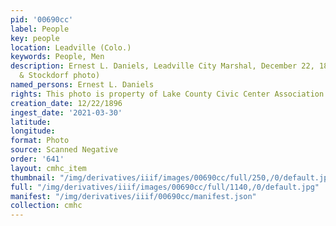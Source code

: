 ```yaml
---
pid: '00690cc'
label: People
key: people
location: Leadville (Colo.)
keywords: People, Men
description: Ernest L. Daniels, Leadville City Marshal, December 22, 1896 (O'Keefe
  & Stockdorf photo)
named_persons: Ernest L. Daniels
rights: This photo is property of Lake County Civic Center Association.
creation_date: 12/22/1896
ingest_date: '2021-03-30'
latitude: 
longitude: 
format: Photo
source: Scanned Negative
order: '641'
layout: cmhc_item
thumbnail: "/img/derivatives/iiif/images/00690cc/full/250,/0/default.jpg"
full: "/img/derivatives/iiif/images/00690cc/full/1140,/0/default.jpg"
manifest: "/img/derivatives/iiif/00690cc/manifest.json"
collection: cmhc
---
```

